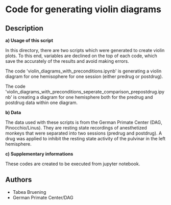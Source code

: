 # Code for generating violin diagrams

## Description

**a) Usage of this script**

In this directory, there are two scripts which were generated to create violin plots. To this end, variables are declined on the top of each code, which save the accurately of the results and avoid making errors. 

The code 'violin_diagrams_with_preconditions.ipynb' is generating a violin diagram for one hemisophere for one session (either predrug or postdrug).

The code 'violin_diagrams_with_preconditions_seperate_comparison_prepostdrug.ipynb' is creating a diagram for one hemisphere both for the predrug and postdrug data within one diagram.

**b) Data**

The data used with these scripts is from the German Primate Center (DAG, Pinocchio/Linus). They are resting state recordings of anesthetized monkeys that were separated into two sessions (predrug and postdrug). A drug was applied to inhibit the resting state activity of the pulvinar in the left hemisphere.

**c) Supplementary informations**

These codes are created to be executed from jupyter notebook.

## Authors

* Tabea Bruening
* German Primate Center/DAG
